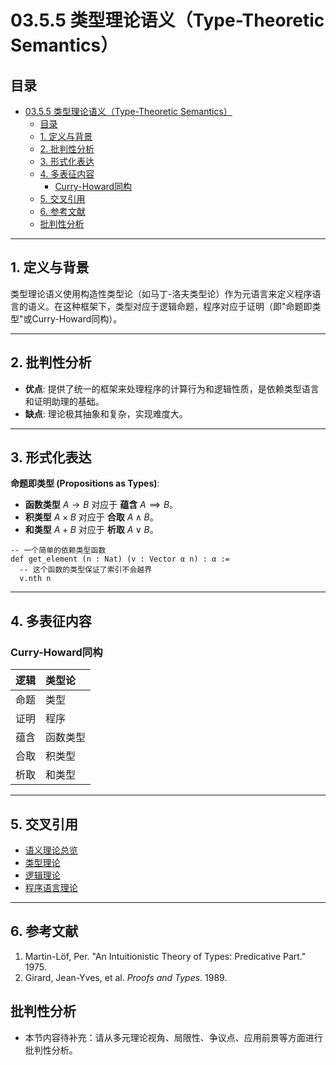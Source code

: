 # 03.5.5 类型理论语义（Type-Theoretic Semantics）

## 目录

- [03.5.5 类型理论语义（Type-Theoretic Semantics）](#0355-类型理论语义type-theoretic-semantics)
  - [目录](#目录)
  - [1. 定义与背景](#1-定义与背景)
  - [2. 批判性分析](#2-批判性分析)
  - [3. 形式化表达](#3-形式化表达)
  - [4. 多表征内容](#4-多表征内容)
    - [Curry-Howard同构](#curry-howard同构)
  - [5. 交叉引用](#5-交叉引用)
  - [6. 参考文献](#6-参考文献)
  - [批判性分析](#批判性分析)

---

## 1. 定义与背景

类型理论语义使用构造性类型论（如马丁-洛夫类型论）作为元语言来定义程序语言的语义。在这种框架下，类型对应于逻辑命题，程序对应于证明（即"命题即类型"或Curry-Howard同构）。

---

## 2. 批判性分析

- **优点**: 提供了统一的框架来处理程序的计算行为和逻辑性质，是依赖类型语言和证明助理的基础。
- **缺点**: 理论极其抽象和复杂，实现难度大。

---

## 3. 形式化表达

**命题即类型 (Propositions as Types)**:

- **函数类型** $A \to B$ 对应于 **蕴含** $A \implies B$。
- **积类型** $A \times B$ 对应于 **合取** $A \land B$。
- **和类型** $A + B$ 对应于 **析取** $A \lor B$。

```lean
-- 一个简单的依赖类型函数
def get_element (n : Nat) (v : Vector α n) : α :=
  -- 这个函数的类型保证了索引不会越界
  v.nth n
```

---

## 4. 多表征内容

### Curry-Howard同构

| 逻辑 | 类型论 |
| :--- | :--- |
| 命题 | 类型 |
| 证明 | 程序 |
| 蕴含 | 函数类型 |
| 合取 | 积类型 |
| 析取 | 和类型 |

---

## 5. 交叉引用

- [语义理论总览](README.md)
- [类型理论](README.md)
- [逻辑理论](README.md)
- [程序语言理论](README.md)

---

## 6. 参考文献

1. Martin-Löf, Per. "An Intuitionistic Theory of Types: Predicative Part." 1975.
2. Girard, Jean-Yves, et al. *Proofs and Types*. 1989.

## 批判性分析

- 本节内容待补充：请从多元理论视角、局限性、争议点、应用前景等方面进行批判性分析。
